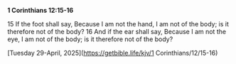 **1 Corinthians 12:15-16**

15 If the foot shall say, Because I am not the hand, I am not of the body; is it therefore not of the body? 16 And if the ear shall say, Because I am not the eye, I am not of the body; is it therefore not of the body?

[Tuesday 29-April, 2025](https://getbible.life/kjv/1 Corinthians/12/15-16)
